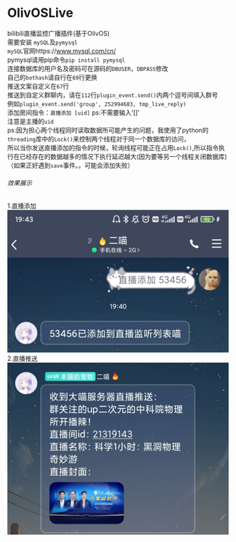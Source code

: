 # OlivOSLive
bilibili直播监控广播插件(基于OlivOS)  
需要安装 `mySQL`及`pymysql`   
`mySQL`官网https://www.mysql.com/cn/  
pymysql请用pip命令`pip install pymysql`  
连接数据库的用户名及密码可在源码的`DBUSER`，`DBPASS`修改   
自己的`bothash`请自行在`69`行更换   
推送文案自定义在`67`行  
推送到自定义群聊内，请在`112`行`plugin_event.send()`内两个逗号间填入群号  
例如`plugin_event.send('group', 252994683, tmp_live_reply)`  
添加房间指令：`直播添加 [uid]` ps:不需要输入'[]'  
注意是主播的`uid`   
ps:因为担心两个线程同时读取数据所可能产生的问题，我使用了python的`threading`库中的`Lock()`来控制两个线程对于同一个数据库的访问，  
所以当你发送直播添加的指令的时候，轮询线程可能正在占用`Lock()`,所以指令执行在已经存在的数据越多的情况下执行延迟越大(因为要等另一个线程关闭数据库)  
（如果正好遇到`save`事件。。可能会添加失败） 
###### 效果展示
1.直播添加![Live](https://github.com/cutecat-pixel/OlivOSLive/blob/main/OlivOSLive1.jpg)  
2.直播推送![live](https://github.com/cutecat-pixel/OlivOSLive/blob/main/OlivOSLive2.jpg)
